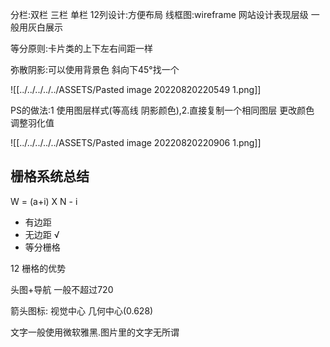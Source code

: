分栏:双栏 三栏 单栏
12列设计:方便布局
线框图:wireframe  网站设计表现层级 一般用灰白展示


等分原则:卡片类的上下左右间距一样 

弥散阴影:可以使用背景色 斜向下45°找一个

![[../../../../../ASSETS/Pasted image 20220820220549 1.png]]

PS的做法:1 使用图层样式(等高线 阴影颜色),2.直接复制一个相同图层 更改颜色 调整羽化值

![[../../../../../ASSETS/Pasted image 20220820220906 1.png]]


## 栅格系统总结

W = (a+i) X N - i

- 有边距
- 无边距 √
- 等分栅格

12 栅格的优势


头图+导航 一般不超过720


箭头图标: 视觉中心 几何中心(0.628)


文字一般使用微软雅黑.图片里的文字无所谓


